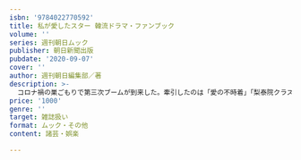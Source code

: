 ```yaml
---
isbn: '9784022770592'
title: 私が愛したスター 韓流ドラマ・ファンブック
volume: ''
series: 週刊朝日ムック
publisher: 朝日新聞出版
pubdate: '2020-09-07'
cover: ''
author: 週刊朝日編集部／著
description: >-
  コロナ禍の巣ごもりで第三次ブームが到来した。牽引したのは「愛の不時着」「梨泰院クラス」「サイコだけど大丈夫」など配信動画サービス。そこで週刊朝日で私が愛した韓流スター、ドラマのアンケートを集計したところ、大反響を呼んだ。5149人のファンに選ばれたのはヒョンビン、パク・ソジョン、チャン・グンソク、パク・ボゴム…？さらに圧倒的人気だった韓国の国民的女優は？週刊朝日が過去、取り下ろした貴重な写真やオリジナル特別写真を一挙掲載。1冊でで韓流沼にどっぷりハマれます！
price: '1000'
genre: ''
target: 雑誌扱い
format: ムック・その他
content: 諸芸・娯楽

---
```


